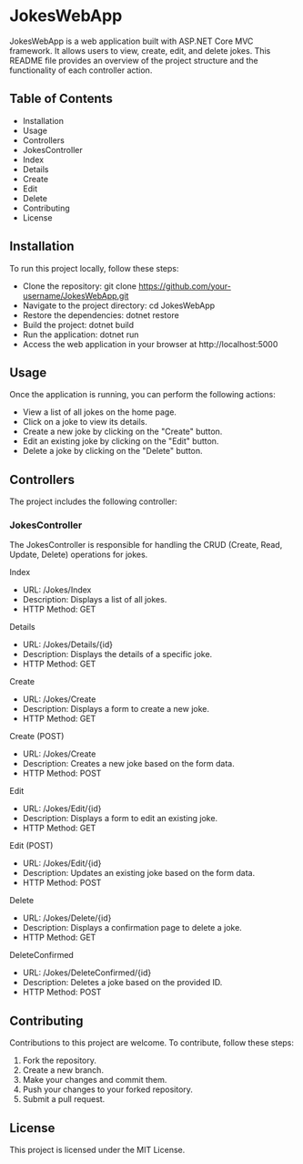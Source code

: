 # JokesWebApp

JokesWebApp is a web application built with ASP.NET Core MVC framework. It allows users to view, create, edit, and delete jokes. This README file provides an overview of the project structure and the functionality of each controller action.

## Table of Contents

- Installation
- Usage
- Controllers
- JokesController
- Index
- Details
- Create
- Edit
- Delete
- Contributing
- License

## Installation

To run this project locally, follow these steps:

- Clone the repository: git clone https://github.com/your-username/JokesWebApp.git
- Navigate to the project directory: cd JokesWebApp
- Restore the dependencies: dotnet restore
- Build the project: dotnet build
- Run the application: dotnet run
- Access the web application in your browser at http://localhost:5000

## Usage

Once the application is running, you can perform the following actions:

- View a list of all jokes on the home page.
- Click on a joke to view its details.
- Create a new joke by clicking on the "Create" button.
- Edit an existing joke by clicking on the "Edit" button.
- Delete a joke by clicking on the "Delete" button.

## Controllers

The project includes the following controller:

### JokesController

The JokesController is responsible for handling the CRUD (Create, Read, Update, Delete) operations for jokes.

Index

- URL: /Jokes/Index
- Description: Displays a list of all jokes.
- HTTP Method: GET

Details

- URL: /Jokes/Details/{id}
- Description: Displays the details of a specific joke.
- HTTP Method: GET

Create

- URL: /Jokes/Create
- Description: Displays a form to create a new joke.
- HTTP Method: GET

Create (POST)

- URL: /Jokes/Create
- Description: Creates a new joke based on the form data.
- HTTP Method: POST

Edit

- URL: /Jokes/Edit/{id}
- Description: Displays a form to edit an existing joke.
- HTTP Method: GET

Edit (POST)

- URL: /Jokes/Edit/{id}
- Description: Updates an existing joke based on the form data.
- HTTP Method: POST

Delete

- URL: /Jokes/Delete/{id}
- Description: Displays a confirmation page to delete a joke.
- HTTP Method: GET

DeleteConfirmed

- URL: /Jokes/DeleteConfirmed/{id}
- Description: Deletes a joke based on the provided ID.
- HTTP Method: POST

## Contributing

Contributions to this project are welcome. To contribute, follow these steps:

1. Fork the repository.
2. Create a new branch.
3. Make your changes and commit them.
4. Push your changes to your forked repository.
5. Submit a pull request.

## License

This project is licensed under the MIT License.
